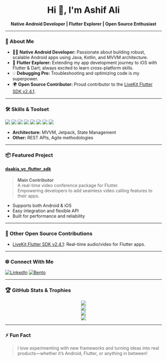 <!-- Profile README for ashifali3147 -->

<h1 align="center">Hi 👋, I'm Ashif Ali</h1>
<p align="center">
  <b>Native Android Developer | Flutter Explorer | Open Source Enthusiast</b>
</p>

---

### 🚀 About Me

- 🧑‍💻 **Native Android Developer:** Passionate about building robust, scalable Android apps using Java, Kotlin, and MVVM architecture.
- 🌱 **Flutter Explorer:** Extending my app development journey to iOS with Flutter & Dart; always excited to learn cross-platform skills.
- 💡 **Debugging Pro:** Troubleshooting and optimizing code is my superpower.
- 🌍 **Open Source Contributor:** Proud contributor to the [LiveKit Flutter SDK v2.4.1](https://github.com/livekit/client-sdk-flutter/releases/tag/v2.4.1).

---

### 🛠️ Skills & Toolset

<p>
  <img src="https://img.shields.io/badge/Android-3DDC84?style=for-the-badge&logo=android&logoColor=white"/>
  <img src="https://img.shields.io/badge/Java-007396?style=for-the-badge&logo=java&logoColor=white"/>
  <img src="https://img.shields.io/badge/Kotlin-7F52FF?style=for-the-badge&logo=kotlin&logoColor=white"/>
  <img src="https://img.shields.io/badge/Flutter-02569B?style=for-the-badge&logo=flutter&logoColor=white"/>
  <img src="https://img.shields.io/badge/Dart-0175C2?style=for-the-badge&logo=dart&logoColor=white"/>
  <img src="https://img.shields.io/badge/iOS-000000?style=for-the-badge&logo=apple&logoColor=white"/>
  <img src="https://img.shields.io/badge/Firebase-FFCA28?style=for-the-badge&logo=firebase&logoColor=black"/>
  <img src="https://img.shields.io/badge/Git-F05032?style=for-the-badge&logo=git&logoColor=white"/>
</p>

- **Architecture:** MVVM, Jetpack, State Management
- **Other:** REST APIs, Agile methodologies

---

### 📦 Featured Project

#### [daakia_vc_flutter_sdk](https://github.com/daakia/daakia_vc_flutter_sdk)
> **Main Contributor**  
A real-time video conference package for Flutter.  
Empowering developers to add seamless video calling features to their apps.  
- Supports both Android & iOS
- Easy integration and flexible API
- Built for performance and reliability

---

### 🌱 Other Open Source Contributions

- [LiveKit Flutter SDK v2.4.1](https://github.com/livekit/client-sdk-flutter/releases/tag/v2.4.1): Real-time audio/video for Flutter apps.

---

### 🌐 Connect With Me

[![LinkedIn](https://img.shields.io/badge/-Ashif%20Ali-blue?logo=linkedin&logoColor=white&style=flat)](https://www.linkedin.com/in/ashif-ali-b85b69215/)
[![Bento](https://img.shields.io/badge/-Bento.me-darkgreen?logo=bento&logoColor=white&style=flat)](https://bento.me/ashif-ali)

---

### 🏆 GitHub Stats & Trophies

<p align="center">
  <img src="https://github-readme-stats.vercel.app/api?username=ashifali3147&show_icons=true&theme=radical"/>
  <br>
  <img src="https://github-readme-streak-stats.herokuapp.com/?user=ashifali3147&theme=radical"/>
  <br>
  <img src="https://github-profile-summary-cards.vercel.app/api/cards/profile-details?username=ashifali3147&theme=radical"/>
  <br>
  <img src="https://github-profile-trophy.vercel.app/?username=ashifali3147&theme=radical&row=1&column=7"/>
</p>

---

### ⚡ Fun Fact

> I love experimenting with new frameworks and turning ideas into real products—whether it’s Android, Flutter, or anything in between!
